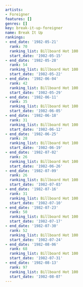 ```yaml
---
artists:
- Foreigner
features: []
genres: []
key: break-it-up-foreigner
name: Break It Up
rankings:
- end_date: '1982-05-21'
  rank: 70
  ranking_list: Billboard Hot 100
  start_date: '1982-05-15'
- end_date: '1982-05-28'
  rank: 54
  ranking_list: Billboard Hot 100
  start_date: '1982-05-22'
- end_date: '1982-06-04'
  rank: 42
  ranking_list: Billboard Hot 100
  start_date: '1982-05-29'
- end_date: '1982-06-11'
  rank: 35
  ranking_list: Billboard Hot 100
  start_date: '1982-06-05'
- end_date: '1982-06-18'
  rank: 31
  ranking_list: Billboard Hot 100
  start_date: '1982-06-12'
- end_date: '1982-06-25'
  rank: 28
  ranking_list: Billboard Hot 100
  start_date: '1982-06-19'
- end_date: '1982-07-02'
  rank: 26
  ranking_list: Billboard Hot 100
  start_date: '1982-06-26'
- end_date: '1982-07-09'
  rank: 26
  ranking_list: Billboard Hot 100
  start_date: '1982-07-03'
- end_date: '1982-07-16'
  rank: 31
  ranking_list: Billboard Hot 100
  start_date: '1982-07-10'
- end_date: '1982-07-23'
  rank: 50
  ranking_list: Billboard Hot 100
  start_date: '1982-07-17'
- end_date: '1982-07-30'
  rank: 52
  ranking_list: Billboard Hot 100
  start_date: '1982-07-24'
- end_date: '1982-08-06'
  rank: 68
  ranking_list: Billboard Hot 100
  start_date: '1982-07-31'
- end_date: '1982-08-13'
  rank: 97
  ranking_list: Billboard Hot 100
  start_date: '1982-08-07'
---
```


